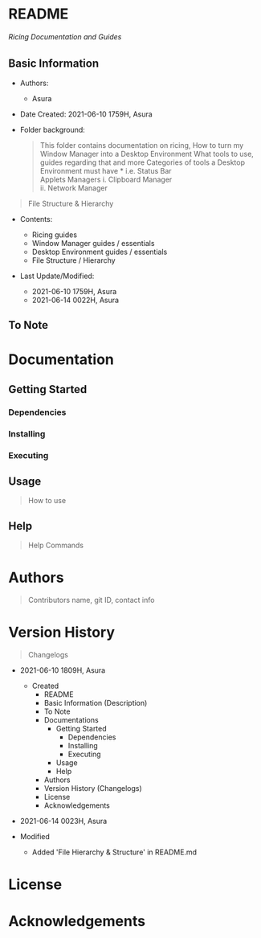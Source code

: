 # README

<h6> Ricing Documentation and Guides </h6>

## Basic Information

* Authors: 

  * Asura

* Date Created: 2021-06-10 1759H, Asura

* Folder background:

  > This folder contains documentation on ricing,
  > How to turn my Window Manager into a Desktop Environment
  	> What tools to use, guides regarding that and more
	> Categories of tools a Desktop Environment must have
		* i.e.
			Status Bar		
			Applets
			Managers
				i. Clipboard Manager	
				ii. Network Manager
 > File Structure & Hierarchy

* Contents:

  * Ricing guides
  * Window Manager guides / essentials
  * Desktop Environment guides / essentials
  * File Structure / Hierarchy

* Last Update/Modified:
  * 2021-06-10 1759H, Asura
  * 2021-06-14 0022H, Asura


## To Note



# Documentation

## Getting Started

### Dependencies

### Installing

### Executing



## Usage

> How to use



## Help

> Help Commands



# Authors

> Contributors name, git ID, contact info



# Version History

>  Changelogs

* 2021-06-10 1809H, Asura
  * Created 
    * README
    * Basic Information (Description)
    * To Note
    * Documentations
      * Getting Started
        * Dependencies
        * Installing
        * Executing
      * Usage
      * Help
    * Authors
    * Version History (Changelogs)
    * License
    * Acknowledgements

* 2021-06-14 0023H, Asura
 * Modified
	* Added 'File Hierarchy & Structure' in README.md


# License



# Acknowledgements

